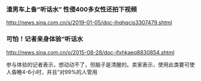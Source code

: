 ### 渣男车上备“听话水” 性侵400多女性还拍下视频
http://news.sina.com.cn/s/2019-01-05/doc-ihqhqcis3307479.shtml

### 可怕！记者亲身体验“听话水
http://news.sina.com.cn/o/2015-08-28/doc-ifxhkaeq8830854.shtml

参与体验的记者表示，想动动不了，但脑子是清醒的。卖家表示，使用此类要可使人昏睡4-6小时，并且“对99%的人管用
